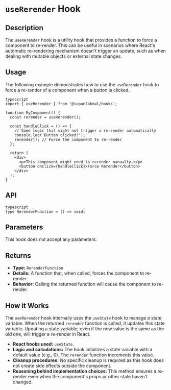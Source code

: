 # `useRerender` Hook

## Description

The `useRerender` hook is a utility hook that provides a function to force a component to re-render. This can be useful in scenarios where React's automatic re-rendering mechanism doesn't trigger an update, such as when dealing with mutable objects or external state changes.

## Usage

The following example demonstrates how to use the `useRerender` hook to force a re-render of a component when a button is clicked.

```
typescript
import { useRerender } from '@supunlakmal/hooks';

function MyComponent() {
  const rerender = useRerender();

  const handleClick = () => {
    // Some logic that might not trigger a re-render automatically
    console.log('Button clicked!');
    rerender(); // Force the component to re-render
  };

  return (
    <div>
      <p>This component might need to rerender manually.</p>
      <button onClick={handleClick}>Force Rerender</button>
    </div>
  );
}
```

## API

```
typescript
type RerenderFunction = () => void;
```

## Parameters

This hook does not accept any parameters.

## Returns

- **Type:** `RerenderFunction`
- **Details:** A function that, when called, forces the component to re-render.
- **Behavior:** Calling the returned function will cause the component to re-render.

## How it Works

The `useRerender` hook internally uses the `useState` hook to manage a state variable. When the returned `rerender` function is called, it updates this state variable. Updating a state variable, even if the new value is the same as the old one, will trigger a re-render in React.

- **React hooks used:** `useState`.
- **Logic and calculations:** The hook initializes a state variable with a default value (e.g., 0). The `rerender` function increments this value.
- **Cleanup procedures:** No specific cleanup is required as this hook does not create side effects outside the component.
- **Reasoning behind implementation choices:** This method ensures a re-render even when the component's props or other state haven't changed.

